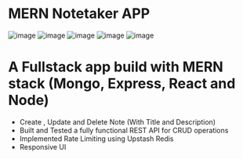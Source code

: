 # MERN Notetaker APP
![image](https://github.com/user-attachments/assets/ae2ae55f-c10d-42b2-89da-66f4f1fd07fb)
![image](https://github.com/user-attachments/assets/f4fb9649-f6d8-4a29-aaf3-d446b8873ecd)
![image](https://github.com/user-attachments/assets/20aaa18c-614e-410e-b20c-02b44b2cc125)
![image](https://github.com/user-attachments/assets/ce374620-b566-4a98-b392-191f760bec66)
![image](https://github.com/user-attachments/assets/238b34de-f024-4b0f-90e4-8b54aff2ea39)






# A Fullstack app build with MERN stack (Mongo, Express, React and Node)
 * Create , Update and Delete Note (With Title and Description) 
 * Built and Tested a fully functional REST API for CRUD operations
 * Implemented Rate Limiting using Upstash Redis
 * Responsive UI


# 
#
#
#
#
#
#
#
